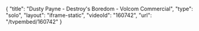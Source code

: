 {
    "title": "Dusty Payne - Destroy's Boredom - Volcom Commercial",
    "type": "solo",
    "layout": "iframe-static",
    "videoId": "160742",
    "url": "\/tvpembed\/160742"
}